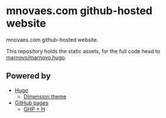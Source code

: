 # mnovaes.com github-hosted website

mnovaes.com github-hosted website.

This repository holds the static assets, for the full code head to [marnovo/marnovo.hugo](https://github.com/marnovo/marnovo.hugo).

## Powered by

- [Hugo](https://www.gohugo.io/)
  - [Dimension theme](https://github.com/sethmacleod/dimension)
- [GitHub pages](https://pages.github.com/)
  - [GHP + H](https://gohugo.io/hosting-and-deployment/hosting-on-github/)
